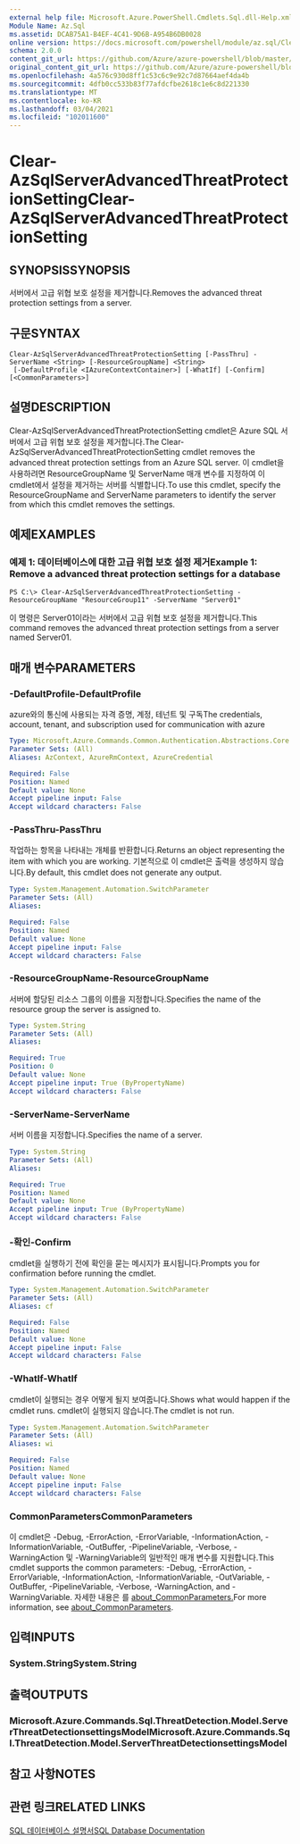 ```yaml
---
external help file: Microsoft.Azure.PowerShell.Cmdlets.Sql.dll-Help.xml
Module Name: Az.Sql
ms.assetid: DCAB75A1-B4EF-4C41-9D6B-A954B6DB0028
online version: https://docs.microsoft.com/powershell/module/az.sql/Clear-AzSqlServerAdvancedThreatProtectionSetting
schema: 2.0.0
content_git_url: https://github.com/Azure/azure-powershell/blob/master/src/Sql/Sql/help/Clear-AzSqlServerAdvancedThreatProtectionSetting.md
original_content_git_url: https://github.com/Azure/azure-powershell/blob/master/src/Sql/Sql/help/Clear-AzSqlServerAdvancedThreatProtectionSetting.md
ms.openlocfilehash: 4a576c930d8ff1c53c6c9e92c7d87664aef4da4b
ms.sourcegitcommit: 4dfb0cc533b83f77afdcfbe2618c1e6c8d221330
ms.translationtype: MT
ms.contentlocale: ko-KR
ms.lasthandoff: 03/04/2021
ms.locfileid: "102011600"
---
```

# <span data-ttu-id="e8852-101">Clear-AzSqlServerAdvancedThreatProtectionSetting</span><span class="sxs-lookup"><span data-stu-id="e8852-101">Clear-AzSqlServerAdvancedThreatProtectionSetting</span></span>

## <span data-ttu-id="e8852-102">SYNOPSIS</span><span class="sxs-lookup"><span data-stu-id="e8852-102">SYNOPSIS</span></span>
<span data-ttu-id="e8852-103">서버에서 고급 위협 보호 설정을 제거합니다.</span><span class="sxs-lookup"><span data-stu-id="e8852-103">Removes the advanced threat protection settings from a server.</span></span>

## <span data-ttu-id="e8852-104">구문</span><span class="sxs-lookup"><span data-stu-id="e8852-104">SYNTAX</span></span>

```
Clear-AzSqlServerAdvancedThreatProtectionSetting [-PassThru] -ServerName <String> [-ResourceGroupName] <String>
 [-DefaultProfile <IAzureContextContainer>] [-WhatIf] [-Confirm] [<CommonParameters>]
```

## <span data-ttu-id="e8852-105">설명</span><span class="sxs-lookup"><span data-stu-id="e8852-105">DESCRIPTION</span></span>
<span data-ttu-id="e8852-106">Clear-AzSqlServerAdvancedThreatProtectionSetting cmdlet은 Azure SQL 서버에서 고급 위협 보호 설정을 제거합니다.</span><span class="sxs-lookup"><span data-stu-id="e8852-106">The Clear-AzSqlServerAdvancedThreatProtectionSetting cmdlet removes the advanced threat protection settings from an Azure SQL server.</span></span>
<span data-ttu-id="e8852-107">이 cmdlet을 사용하려면 ResourceGroupName 및 ServerName 매개 변수를 지정하여 이 cmdlet에서 설정을 제거하는 서버를 식별합니다.</span><span class="sxs-lookup"><span data-stu-id="e8852-107">To use this cmdlet, specify the ResourceGroupName and ServerName parameters to identify the server from which this cmdlet removes the settings.</span></span>

## <span data-ttu-id="e8852-108">예제</span><span class="sxs-lookup"><span data-stu-id="e8852-108">EXAMPLES</span></span>

### <span data-ttu-id="e8852-109">예제 1: 데이터베이스에 대한 고급 위협 보호 설정 제거</span><span class="sxs-lookup"><span data-stu-id="e8852-109">Example 1: Remove a advanced threat protection settings for a database</span></span>
```
PS C:\> Clear-AzSqlServerAdvancedThreatProtectionSetting -ResourceGroupName "ResourceGroup11" -ServerName "Server01"
```

<span data-ttu-id="e8852-110">이 명령은 Server01이라는 서버에서 고급 위협 보호 설정을 제거합니다.</span><span class="sxs-lookup"><span data-stu-id="e8852-110">This command removes the advanced threat protection settings from a server named Server01.</span></span>

## <span data-ttu-id="e8852-111">매개 변수</span><span class="sxs-lookup"><span data-stu-id="e8852-111">PARAMETERS</span></span>

### <span data-ttu-id="e8852-112">-DefaultProfile</span><span class="sxs-lookup"><span data-stu-id="e8852-112">-DefaultProfile</span></span>
<span data-ttu-id="e8852-113">azure와의 통신에 사용되는 자격 증명, 계정, 테넌트 및 구독</span><span class="sxs-lookup"><span data-stu-id="e8852-113">The credentials, account, tenant, and subscription used for communication with azure</span></span>

```yaml
Type: Microsoft.Azure.Commands.Common.Authentication.Abstractions.Core.IAzureContextContainer
Parameter Sets: (All)
Aliases: AzContext, AzureRmContext, AzureCredential

Required: False
Position: Named
Default value: None
Accept pipeline input: False
Accept wildcard characters: False
```

### <span data-ttu-id="e8852-114">-PassThru</span><span class="sxs-lookup"><span data-stu-id="e8852-114">-PassThru</span></span>
<span data-ttu-id="e8852-115">작업하는 항목을 나타내는 개체를 반환합니다.</span><span class="sxs-lookup"><span data-stu-id="e8852-115">Returns an object representing the item with which you are working.</span></span>
<span data-ttu-id="e8852-116">기본적으로 이 cmdlet은 출력을 생성하지 않습니다.</span><span class="sxs-lookup"><span data-stu-id="e8852-116">By default, this cmdlet does not generate any output.</span></span>

```yaml
Type: System.Management.Automation.SwitchParameter
Parameter Sets: (All)
Aliases:

Required: False
Position: Named
Default value: None
Accept pipeline input: False
Accept wildcard characters: False
```

### <span data-ttu-id="e8852-117">-ResourceGroupName</span><span class="sxs-lookup"><span data-stu-id="e8852-117">-ResourceGroupName</span></span>
<span data-ttu-id="e8852-118">서버에 할당된 리소스 그룹의 이름을 지정합니다.</span><span class="sxs-lookup"><span data-stu-id="e8852-118">Specifies the name of the resource group the server is assigned to.</span></span>

```yaml
Type: System.String
Parameter Sets: (All)
Aliases:

Required: True
Position: 0
Default value: None
Accept pipeline input: True (ByPropertyName)
Accept wildcard characters: False
```

### <span data-ttu-id="e8852-119">-ServerName</span><span class="sxs-lookup"><span data-stu-id="e8852-119">-ServerName</span></span>
<span data-ttu-id="e8852-120">서버 이름을 지정합니다.</span><span class="sxs-lookup"><span data-stu-id="e8852-120">Specifies the name of a server.</span></span>

```yaml
Type: System.String
Parameter Sets: (All)
Aliases:

Required: True
Position: Named
Default value: None
Accept pipeline input: True (ByPropertyName)
Accept wildcard characters: False
```

### <span data-ttu-id="e8852-121">-확인</span><span class="sxs-lookup"><span data-stu-id="e8852-121">-Confirm</span></span>
<span data-ttu-id="e8852-122">cmdlet을 실행하기 전에 확인을 묻는 메시지가 표시됩니다.</span><span class="sxs-lookup"><span data-stu-id="e8852-122">Prompts you for confirmation before running the cmdlet.</span></span>

```yaml
Type: System.Management.Automation.SwitchParameter
Parameter Sets: (All)
Aliases: cf

Required: False
Position: Named
Default value: None
Accept pipeline input: False
Accept wildcard characters: False
```

### <span data-ttu-id="e8852-123">-WhatIf</span><span class="sxs-lookup"><span data-stu-id="e8852-123">-WhatIf</span></span>
<span data-ttu-id="e8852-124">cmdlet이 실행되는 경우 어떻게 될지 보여줍니다.</span><span class="sxs-lookup"><span data-stu-id="e8852-124">Shows what would happen if the cmdlet runs.</span></span>
<span data-ttu-id="e8852-125">cmdlet이 실행되지 않습니다.</span><span class="sxs-lookup"><span data-stu-id="e8852-125">The cmdlet is not run.</span></span>

```yaml
Type: System.Management.Automation.SwitchParameter
Parameter Sets: (All)
Aliases: wi

Required: False
Position: Named
Default value: None
Accept pipeline input: False
Accept wildcard characters: False
```

### <span data-ttu-id="e8852-126">CommonParameters</span><span class="sxs-lookup"><span data-stu-id="e8852-126">CommonParameters</span></span>
<span data-ttu-id="e8852-127">이 cmdlet은 -Debug, -ErrorAction, -ErrorVariable, -InformationAction, -InformationVariable, -OutBuffer, -PipelineVariable, -Verbose, -WarningAction 및 -WarningVariable의 일반적인 매개 변수를 지원합니다.</span><span class="sxs-lookup"><span data-stu-id="e8852-127">This cmdlet supports the common parameters: -Debug, -ErrorAction, -ErrorVariable, -InformationAction, -InformationVariable, -OutVariable, -OutBuffer, -PipelineVariable, -Verbose, -WarningAction, and -WarningVariable.</span></span> <span data-ttu-id="e8852-128">자세한 내용은 를 [about_CommonParameters.](http://go.microsoft.com/fwlink/?LinkID=113216)</span><span class="sxs-lookup"><span data-stu-id="e8852-128">For more information, see [about_CommonParameters](http://go.microsoft.com/fwlink/?LinkID=113216).</span></span>

## <span data-ttu-id="e8852-129">입력</span><span class="sxs-lookup"><span data-stu-id="e8852-129">INPUTS</span></span>

### <span data-ttu-id="e8852-130">System.String</span><span class="sxs-lookup"><span data-stu-id="e8852-130">System.String</span></span>

## <span data-ttu-id="e8852-131">출력</span><span class="sxs-lookup"><span data-stu-id="e8852-131">OUTPUTS</span></span>

### <span data-ttu-id="e8852-132">Microsoft.Azure.Commands.Sql.ThreatDetection.Model.ServerThreatDetectionsettingsModel</span><span class="sxs-lookup"><span data-stu-id="e8852-132">Microsoft.Azure.Commands.Sql.ThreatDetection.Model.ServerThreatDetectionsettingsModel</span></span>

## <span data-ttu-id="e8852-133">참고 사항</span><span class="sxs-lookup"><span data-stu-id="e8852-133">NOTES</span></span>

## <span data-ttu-id="e8852-134">관련 링크</span><span class="sxs-lookup"><span data-stu-id="e8852-134">RELATED LINKS</span></span>

[<span data-ttu-id="e8852-135">SQL 데이터베이스 설명서</span><span class="sxs-lookup"><span data-stu-id="e8852-135">SQL Database Documentation</span></span>](https://docs.microsoft.com/azure/sql-database/)

